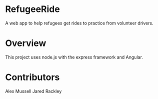 # RefugeeRide
A web app to help refugees get rides to practice from volunteer drivers.

# Overview
This project uses node.js with the express framework and Angular.

# Contributors
Alex Mussell
Jared Rackley
